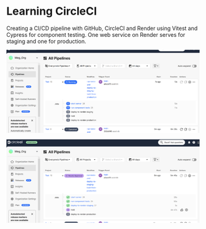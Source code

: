 # Learning CircleCI

Creating a CI/CD pipeline with GitHub, CircleCI and Render using Vitest and Cypress for component testing. One web service on Render serves for staging and one for production. 



![pipeline](./screenshot.png)

![hold](./hold.png)